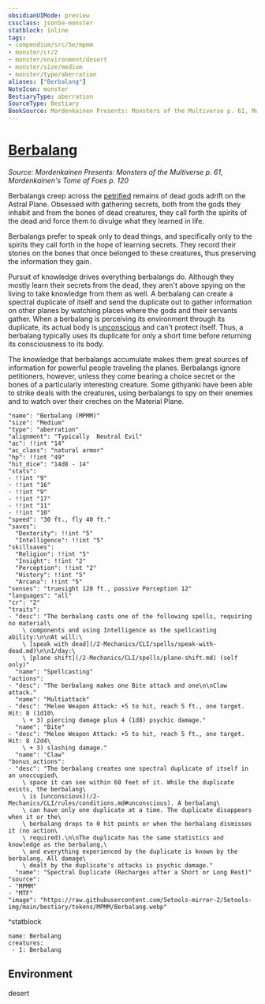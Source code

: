 ```yaml
---
obsidianUIMode: preview
cssclass: json5e-monster
statblock: inline
tags:
- compendium/src/5e/mpmm
- monster/cr/2
- monster/environment/desert
- monster/size/medium
- monster/type/aberration
aliases: ["Berbalang"]
NoteIcon: monster
BestiaryType: aberration
SourceType: Bestiary
BookSource: Mordenkainen Presents: Monsters of the Multiverse p. 61, Mordenkainen's Tome of Foes p. 120
---
```

# [Berbalang](2-Mechanics\CLI\bestiary\aberration/berbalang-mpmm.md)
*Source: Mordenkainen Presents: Monsters of the Multiverse p. 61, Mordenkainen's Tome of Foes p. 120*  

Berbalangs creep across the [petrified](/2-Mechanics/CLI/rules/conditions.md#petrified) remains of dead gods adrift on the Astral Plane. Obsessed with gathering secrets, both from the gods they inhabit and from the bones of dead creatures, they call forth the spirits of the dead and force them to divulge what they learned in life.

Berbalangs prefer to speak only to dead things, and specifically only to the spirits they call forth in the hope of learning secrets. They record their stories on the bones that once belonged to these creatures, thus preserving the information they gain.

Pursuit of knowledge drives everything berbalangs do. Although they mostly learn their secrets from the dead, they aren't above spying on the living to take knowledge from them as well. A berbalang can create a spectral duplicate of itself and send the duplicate out to gather information on other planes by watching places where the gods and their servants gather. When a berbalang is perceiving its environment through its duplicate, its actual body is [unconscious](/2-Mechanics/CLI/rules/conditions.md#unconscious) and can't protect itself. Thus, a berbalang typically uses its duplicate for only a short time before returning its consciousness to its body.

The knowledge that berbalangs accumulate makes them great sources of information for powerful people traveling the planes. Berbalangs ignore petitioners, however, unless they come bearing a choice secret or the bones of a particularly interesting creature. Some githyanki have been able to strike deals with the creatures, using berbalangs to spy on their enemies and to watch over their creches on the Material Plane.

```statblock
"name": "Berbalang (MPMM)"
"size": "Medium"
"type": "aberration"
"alignment": "Typically  Neutral Evil"
"ac": !!int "14"
"ac_class": "natural armor"
"hp": !!int "49"
"hit_dice": "14d8 - 14"
"stats":
- !!int "9"
- !!int "16"
- !!int "9"
- !!int "17"
- !!int "11"
- !!int "10"
"speed": "30 ft., fly 40 ft."
"saves":
  "Dexterity": !!int "5"
  "Intelligence": !!int "5"
"skillsaves":
  "Religion": !!int "5"
  "Insight": !!int "2"
  "Perception": !!int "2"
  "History": !!int "5"
  "Arcana": !!int "5"
"senses": "truesight 120 ft., passive Perception 12"
"languages": "all"
"cr": "2"
"traits":
- "desc": "The berbalang casts one of the following spells, requiring no material\
    \ components and using Intelligence as the spellcasting ability:\n\nAt will:\
    \ [speak with dead](/2-Mechanics/CLI/spells/speak-with-dead.md)\n\n1/day:\
    \ [plane shift](/2-Mechanics/CLI/spells/plane-shift.md) (self only)"
  "name": "Spellcasting"
"actions":
- "desc": "The berbalang makes one Bite attack and one\n\nClaw attack."
  "name": "Multiattack"
- "desc": "Melee Weapon Attack: +5 to hit, reach 5 ft., one target. Hit: 8 (1d10\
    \ + 3) piercing damage plus 4 (1d8) psychic damage."
  "name": "Bite"
- "desc": "Melee Weapon Attack: +5 to hit, reach 5 ft., one target. Hit: 8 (2d4\
    \ + 3) slashing damage."
  "name": "Claw"
"bonus_actions":
- "desc": "The berbalang creates one spectral duplicate of itself in an unoccupied\
    \ space it can see within 60 feet of it. While the duplicate exists, the berbalang\
    \ is [unconscious](/2-Mechanics/CLI/rules/conditions.md#unconscious). A berbalang\
    \ can have only one duplicate at a time. The duplicate disappears when it or the\
    \ berbalang drops to 0 hit points or when the berbalang dismisses it (no action\
    \ required).\n\nThe duplicate has the same statistics and knowledge as the berbalang,\
    \ and everything experienced by the duplicate is known by the berbalang. All damage\
    \ dealt by the duplicate's attacks is psychic damage."
  "name": "Spectral Duplicate (Recharges after a Short or Long Rest)"
"source":
- "MPMM"
- "MTF"
"image": "https://raw.githubusercontent.com/5etools-mirror-2/5etools-img/main/bestiary/tokens/MPMM/Berbalang.webp"
```
^statblock

```encounter-table
name: Berbalang
creatures:
 - 1: Berbalang
```

## Environment

desert